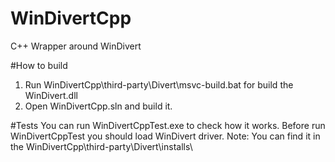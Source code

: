 # WinDivertCpp
C++ Wrapper around WinDivert

#How to build
1. Run WinDivertCpp\third-party\Divert\msvc-build.bat for build the WinDivert.dll
2. Open WinDivertCpp.sln and build it.

#Tests
You can run WinDivertCppTest.exe to check how it works.
Before run WinDivertCppTest you should load WinDivert driver. 
Note: You can find it in the WinDivertCpp\third-party\Divert\installs\
